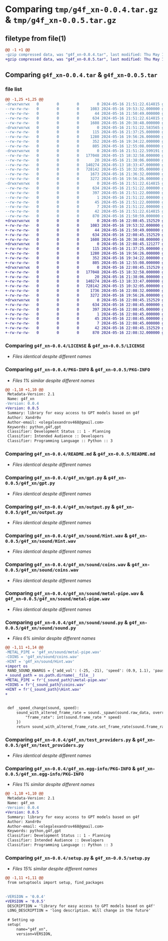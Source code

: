 # Comparing `tmp/g4f_xn-0.0.4.tar.gz` & `tmp/g4f_xn-0.0.5.tar.gz`

## filetype from file(1)

```diff
@@ -1 +1 @@
-gzip compressed data, was "g4f_xn-0.0.4.tar", last modified: Thu May 16 21:51:22 2024, max compression
+gzip compressed data, was "g4f_xn-0.0.5.tar", last modified: Thu May 16 22:08:45 2024, max compression
```

## Comparing `g4f_xn-0.0.4.tar` & `g4f_xn-0.0.5.tar`

### file list

```diff
@@ -1,25 +1,25 @@
-drwxrwxrwx   0        0        0        0 2024-05-16 21:51:22.614815 g4f_xn-0.0.4/
--rw-rw-rw-   0        0        0     1083 2024-05-16 19:53:32.000000 g4f_xn-0.0.4/LICENSE
--rw-rw-rw-   0        0        0       44 2024-05-16 21:50:49.000000 g4f_xn-0.0.4/MANIFEST.in
--rw-rw-rw-   0        0        0      634 2024-05-16 21:51:22.614815 g4f_xn-0.0.4/PKG-INFO
--rw-rw-rw-   0        0        0     1608 2024-05-16 20:38:48.000000 g4f_xn-0.0.4/README.md
-drwxrwxrwx   0        0        0        0 2024-05-16 21:51:22.583565 g4f_xn-0.0.4/g4f_xn/
--rw-rw-rw-   0        0        0      115 2024-05-16 21:37:25.000000 g4f_xn-0.0.4/g4f_xn/__init__.py
--rw-rw-rw-   0        0        0     1280 2024-05-16 19:56:26.000000 g4f_xn-0.0.4/g4f_xn/gpt.py
--rw-rw-rw-   0        0        0      352 2024-05-16 19:34:22.000000 g4f_xn-0.0.4/g4f_xn/misc.py
--rw-rw-rw-   0        0        0      805 2024-05-16 12:55:08.000000 g4f_xn-0.0.4/g4f_xn/output.py
-drwxrwxrwx   0        0        0        0 2024-05-16 21:51:22.599191 g4f_xn-0.0.4/g4f_xn/sound/
--rw-rw-rw-   0        0        0   177048 2024-05-15 18:32:58.000000 g4f_xn-0.0.4/g4f_xn/sound/Hint.wav
--rw-rw-rw-   0        0        0       20 2024-05-16 21:38:06.000000 g4f_xn-0.0.4/g4f_xn/sound/__init__.py
--rw-rw-rw-   0        0        0   140274 2024-05-13 18:33:47.000000 g4f_xn-0.0.4/g4f_xn/sound/coins.wav
--rw-rw-rw-   0        0        0   728142 2024-05-15 10:32:05.000000 g4f_xn-0.0.4/g4f_xn/sound/metal-pipe.wav
--rw-rw-rw-   0        0        0     1673 2024-05-16 21:36:32.000000 g4f_xn-0.0.4/g4f_xn/sound/sound.py
--rw-rw-rw-   0        0        0     3272 2024-05-16 19:56:26.000000 g4f_xn-0.0.4/g4f_xn/test_providers.py
-drwxrwxrwx   0        0        0        0 2024-05-16 21:51:22.614815 g4f_xn-0.0.4/g4f_xn.egg-info/
--rw-rw-rw-   0        0        0      634 2024-05-16 21:51:22.000000 g4f_xn-0.0.4/g4f_xn.egg-info/PKG-INFO
--rw-rw-rw-   0        0        0      397 2024-05-16 21:51:22.000000 g4f_xn-0.0.4/g4f_xn.egg-info/SOURCES.txt
--rw-rw-rw-   0        0        0        1 2024-05-16 21:51:22.000000 g4f_xn-0.0.4/g4f_xn.egg-info/dependency_links.txt
--rw-rw-rw-   0        0        0       45 2024-05-16 21:51:22.000000 g4f_xn-0.0.4/g4f_xn.egg-info/requires.txt
--rw-rw-rw-   0        0        0        7 2024-05-16 21:51:22.000000 g4f_xn-0.0.4/g4f_xn.egg-info/top_level.txt
--rw-rw-rw-   0        0        0       42 2024-05-16 21:51:22.614815 g4f_xn-0.0.4/setup.cfg
--rw-rw-rw-   0        0        0      870 2024-05-16 21:50:59.000000 g4f_xn-0.0.4/setup.py
+drwxrwxrwx   0        0        0        0 2024-05-16 22:08:45.152529 g4f_xn-0.0.5/
+-rw-rw-rw-   0        0        0     1083 2024-05-16 19:53:32.000000 g4f_xn-0.0.5/LICENSE
+-rw-rw-rw-   0        0        0       44 2024-05-16 21:50:49.000000 g4f_xn-0.0.5/MANIFEST.in
+-rw-rw-rw-   0        0        0      634 2024-05-16 22:08:45.152529 g4f_xn-0.0.5/PKG-INFO
+-rw-rw-rw-   0        0        0     1608 2024-05-16 20:38:48.000000 g4f_xn-0.0.5/README.md
+drwxrwxrwx   0        0        0        0 2024-05-16 22:08:45.121277 g4f_xn-0.0.5/g4f_xn/
+-rw-rw-rw-   0        0        0      115 2024-05-16 21:37:25.000000 g4f_xn-0.0.5/g4f_xn/__init__.py
+-rw-rw-rw-   0        0        0     1280 2024-05-16 19:56:26.000000 g4f_xn-0.0.5/g4f_xn/gpt.py
+-rw-rw-rw-   0        0        0      352 2024-05-16 19:34:22.000000 g4f_xn-0.0.5/g4f_xn/misc.py
+-rw-rw-rw-   0        0        0      805 2024-05-16 12:55:08.000000 g4f_xn-0.0.5/g4f_xn/output.py
+drwxrwxrwx   0        0        0        0 2024-05-16 22:08:45.152529 g4f_xn-0.0.5/g4f_xn/sound/
+-rw-rw-rw-   0        0        0   177048 2024-05-15 18:32:58.000000 g4f_xn-0.0.5/g4f_xn/sound/Hint.wav
+-rw-rw-rw-   0        0        0       20 2024-05-16 21:38:06.000000 g4f_xn-0.0.5/g4f_xn/sound/__init__.py
+-rw-rw-rw-   0        0        0   140274 2024-05-13 18:33:47.000000 g4f_xn-0.0.5/g4f_xn/sound/coins.wav
+-rw-rw-rw-   0        0        0   728142 2024-05-15 10:32:05.000000 g4f_xn-0.0.5/g4f_xn/sound/metal-pipe.wav
+-rw-rw-rw-   0        0        0     1736 2024-05-16 22:08:32.000000 g4f_xn-0.0.5/g4f_xn/sound/sound.py
+-rw-rw-rw-   0        0        0     3272 2024-05-16 19:56:26.000000 g4f_xn-0.0.5/g4f_xn/test_providers.py
+drwxrwxrwx   0        0        0        0 2024-05-16 22:08:45.152529 g4f_xn-0.0.5/g4f_xn.egg-info/
+-rw-rw-rw-   0        0        0      634 2024-05-16 22:08:45.000000 g4f_xn-0.0.5/g4f_xn.egg-info/PKG-INFO
+-rw-rw-rw-   0        0        0      397 2024-05-16 22:08:45.000000 g4f_xn-0.0.5/g4f_xn.egg-info/SOURCES.txt
+-rw-rw-rw-   0        0        0        1 2024-05-16 22:08:45.000000 g4f_xn-0.0.5/g4f_xn.egg-info/dependency_links.txt
+-rw-rw-rw-   0        0        0       45 2024-05-16 22:08:45.000000 g4f_xn-0.0.5/g4f_xn.egg-info/requires.txt
+-rw-rw-rw-   0        0        0        7 2024-05-16 22:08:45.000000 g4f_xn-0.0.5/g4f_xn.egg-info/top_level.txt
+-rw-rw-rw-   0        0        0       42 2024-05-16 22:08:45.152529 g4f_xn-0.0.5/setup.cfg
+-rw-rw-rw-   0        0        0      870 2024-05-16 22:08:32.000000 g4f_xn-0.0.5/setup.py
```

### Comparing `g4f_xn-0.0.4/LICENSE` & `g4f_xn-0.0.5/LICENSE`

 * *Files identical despite different names*

### Comparing `g4f_xn-0.0.4/PKG-INFO` & `g4f_xn-0.0.5/PKG-INFO`

 * *Files 1% similar despite different names*

```diff
@@ -1,10 +1,10 @@
 Metadata-Version: 2.1
 Name: g4f_xn
-Version: 0.0.4
+Version: 0.0.5
 Summary: library for easy access to GPT models based on g4f
 Author: Xandr0v
 Author-email: <olegalexandrov468@gmail.com>
 Keywords: python,g4f,gpt
 Classifier: Development Status :: 1 - Planning
 Classifier: Intended Audience :: Developers
 Classifier: Programming Language :: Python :: 3
```

### Comparing `g4f_xn-0.0.4/README.md` & `g4f_xn-0.0.5/README.md`

 * *Files identical despite different names*

### Comparing `g4f_xn-0.0.4/g4f_xn/gpt.py` & `g4f_xn-0.0.5/g4f_xn/gpt.py`

 * *Files identical despite different names*

### Comparing `g4f_xn-0.0.4/g4f_xn/output.py` & `g4f_xn-0.0.5/g4f_xn/output.py`

 * *Files identical despite different names*

### Comparing `g4f_xn-0.0.4/g4f_xn/sound/Hint.wav` & `g4f_xn-0.0.5/g4f_xn/sound/Hint.wav`

 * *Files identical despite different names*

### Comparing `g4f_xn-0.0.4/g4f_xn/sound/coins.wav` & `g4f_xn-0.0.5/g4f_xn/sound/coins.wav`

 * *Files identical despite different names*

### Comparing `g4f_xn-0.0.4/g4f_xn/sound/metal-pipe.wav` & `g4f_xn-0.0.5/g4f_xn/sound/metal-pipe.wav`

 * *Files identical despite different names*

### Comparing `g4f_xn-0.0.4/g4f_xn/sound/sound.py` & `g4f_xn-0.0.5/g4f_xn/sound/sound.py`

 * *Files 6% similar despite different names*

```diff
@@ -1,11 +1,14 @@
-METAL_PIPE = 'g4f_xn/sound/metal-pipe.wav'
-COINS = 'g4f_xn/sound/coins.wav'
-HINT = 'g4f_xn/sound/Hint.wav'
+import os
 RAND_SOUND_KWARGS = {'add_vol': (-25, -21), 'speed': (0.9, 1.1), 'pause': (0.2, 0.6)}
+_sound_path = os.path.dirname(__file__)
+METAL_PIPE = fr'{_sound_path}\metal-pipe.wav'
+COINS = fr'{_sound_path}\coins.wav'
+HINT = fr'{_sound_path}\Hint.wav'
+
 
 
 def _speed_change(sound, speed):
     sound_with_altered_frame_rate = sound._spawn(sound.raw_data, overrides={
         "frame_rate": int(sound.frame_rate * speed)
     })
     return sound_with_altered_frame_rate.set_frame_rate(sound.frame_rate)
```

### Comparing `g4f_xn-0.0.4/g4f_xn/test_providers.py` & `g4f_xn-0.0.5/g4f_xn/test_providers.py`

 * *Files identical despite different names*

### Comparing `g4f_xn-0.0.4/g4f_xn.egg-info/PKG-INFO` & `g4f_xn-0.0.5/g4f_xn.egg-info/PKG-INFO`

 * *Files 1% similar despite different names*

```diff
@@ -1,10 +1,10 @@
 Metadata-Version: 2.1
 Name: g4f_xn
-Version: 0.0.4
+Version: 0.0.5
 Summary: library for easy access to GPT models based on g4f
 Author: Xandr0v
 Author-email: <olegalexandrov468@gmail.com>
 Keywords: python,g4f,gpt
 Classifier: Development Status :: 1 - Planning
 Classifier: Intended Audience :: Developers
 Classifier: Programming Language :: Python :: 3
```

### Comparing `g4f_xn-0.0.4/setup.py` & `g4f_xn-0.0.5/setup.py`

 * *Files 15% similar despite different names*

```diff
@@ -1,11 +1,11 @@
 from setuptools import setup, find_packages
 
 
-VERSION = '0.0.4'
+VERSION = '0.0.5'
 DESCRIPTION = 'library for easy access to GPT models based on g4f'
 LONG_DESCRIPTION = 'long description. Will change in the future'
 
 # Setting up
 setup(
     name="g4f_xn",
     version=VERSION,
```

